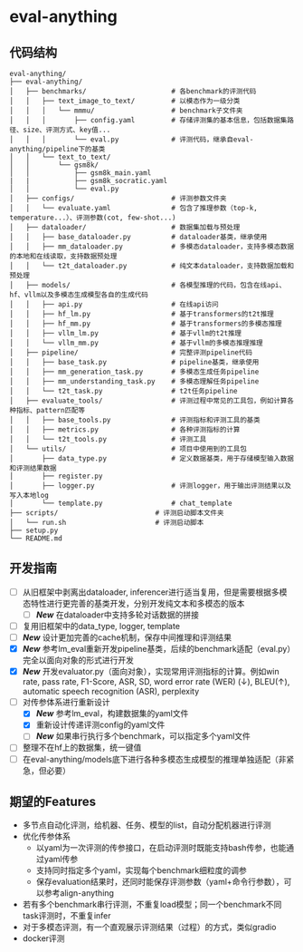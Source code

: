 # eval-anything

## 代码结构
```
eval-anything/
├── eval-anything/
│   ├── benchmarks/                     # 各benchmark的评测代码
│   │   ├── text_image_to_text/         # 以模态作为一级分类
│   │   │   └── mmmu/                   # benchmark子文件夹
│   │   │       ├── config.yaml         # 存储评测集的基本信息，包括数据集路径、size、评测方式、key值...
│   │   │       └── eval.py             # 评测代码，继承自eval-anything/pipeline下的基类
│   │   └── text_to_text/
│   │       └── gsm8k/
│   │           ├── gsm8k_main.yaml
|   |           ├── gsm8k_socratic.yaml
│   │           └── eval.py
│   ├── configs/                        # 评测参数文件夹
│   │   └── evaluate.yaml               # 包含了推理参数（top-k, temperature...）、评测参数(cot, few-shot...)
│   ├── dataloader/                     # 数据集加载与预处理
│   │   ├── base_dataloader.py          # dataloader基类，继承使用
│   │   ├── mm_dataloader.py            # 多模态dataloader，支持多模态数据的本地和在线读取，支持数据预处理
│   │   └── t2t_dataloader.py           # 纯文本dataloader，支持数据加载和预处理
│   ├── models/                         # 各模型推理的代码，包含在线api、hf、vllm以及多模态生成模型各自的生成代码
│   │   ├── api.py                      # 在线api访问
│   │   ├── hf_lm.py                    # 基于transformers的t2t推理
│   │   ├── hf_mm.py                    # 基于transformers的多模态推理
│   │   ├── vllm_lm.py                  # 基于vllm的t2t推理
│   │   └── vllm_mm.py                  # 基于vllm的多模态推理推理
│   ├── pipeline/                       # 完整评测pipeline代码
│   │   ├── base_task.py                # pipeline基类，继承使用
│   │   ├── mm_generation_task.py       # 多模态生成任务pipeline
│   │   ├── mm_understanding_task.py    # 多模态理解任务pipeline
│   │   └── t2t_task.py                 # t2t任务pipeline
│   ├── evaluate_tools/                 # 评测过程中常见的工具包，例如计算各种指标、pattern匹配等
│   │   ├── base_tools.py               # 评测指标和评测工具的基类 
│   │   ├── metrics.py                  # 各种评测指标的计算 
│   │   └── t2t_tools.py                # 评测工具
│   └── utils/                          # 项目中使用到的工具包
│       ├── data_type.py                # 定义数据基类，用于存储模型输入数据和评测结果数据
│       ├── register.py               
│       ├── logger.py                   # 评测logger，用于输出评测结果以及写入本地log
│       └── template.py                 # chat_template
├── scripts/                        # 评测启动脚本文件夹
│   └── run.sh                      # 评测启动脚本
├── setup.py
└── README.md
```

## 开发指南
- [ ] 从旧框架中剥离出dataloader, inferencer进行适当复用，但是需要根据多模态特性进行更完善的基类开发，分别开发纯文本和多模态的版本
    - [ ] **$New$** 在dataloader中支持多轮对话数据的拼接
- [ ] 复用旧框架中的data_type, logger, template
- [ ] **$New$** 设计更加完善的cache机制，保存中间推理和评测结果
- [x] **$New$** 参考lm_eval重新开发pipeline基类，后续的benchmark适配（eval.py）完全以面向对象的形式进行开发
- [x] **$New$** 开发evaluator.py（面向对象），实现常用评测指标的计算。例如win rate, pass rate, F1-Score, ASR, SD, word error rate (WER) (↓), BLEU(↑),  automatic speech recognition (ASR), perplexity
- [ ] 对传参体系进行重新设计
    - [x] **$New$** 参考lm_eval，构建数据集的yaml文件
    - [x] 重新设计传递评测config的yaml文件
    - [ ] **$New$** 如果串行执行多个benchmark，可以指定多个yaml文件
- [ ] 整理不在hf上的数据集，统一键值
- [ ] 在eval-anything/models底下进行各种多模态生成模型的推理单独适配（非紧急，但必要）

## 期望的Features

- 多节点自动化评测，给机器、任务、模型的list，自动分配机器进行评测
- 优化传参体系
    - 以yaml为一次评测的传参接口，在启动评测时既能支持bash传参，也能通过yaml传参
    - 支持同时指定多个yaml，实现每个benchmark细粒度的调参
    - 保存evaluation结果时，还同时能保存评测参数（yaml+命令行参数），可以参考align-anything
- 若有多个benchmark串行评测，不重复load模型；同一个benchmark不同task评测时，不重复infer
- 对于多模态评测，有一个直观展示评测结果（过程）的方式，类似gradio
- docker评测